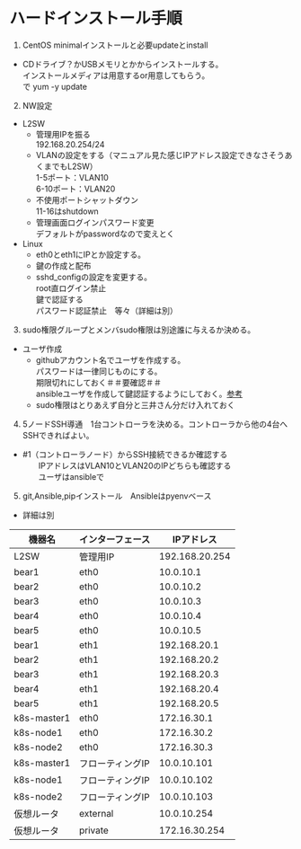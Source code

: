 # ハードインストール手順
1. CentOS minimalインストールと必要updateとinstall
  - CDドライブ？かUSBメモリとかからインストールする。  
  インストールメディアは用意するor用意してもらう。  
  で yum -y update  

2. NW設定
  - L2SW
    - 管理用IPを振る  
    192.168.20.254/24
    - VLANの設定をする（マニュアル見た感じIPアドレス設定できなさそうあくまでもL2SW）  
    1-5ポート：VLAN10  
    6-10ポート：VLAN20  
    - 不使用ポートシャットダウン  
    11-16はshutdown
    - 管理画面ログインパスワード変更  
    デフォルトがpasswordなので変えとく  
- Linux
    - eth0とeth1にIPとか設定する。
    - 鍵の作成と配布
    - sshd_configの設定を変更する。  
    root直ログイン禁止  
    鍵で認証する  
    パスワード認証禁止　等々（詳細は別）  

3. sudo権限グループとメンバsudo権限は別途誰に与えるか決める。
  - ユーザ作成
    - githubアカウント名でユーザを作成する。  
      パスワードは一律同じものにする。  
      期限切れにしておく＃＃要確認＃＃  
      ansibleユーザを作成して鍵認証するようにしておく。[参考](https://qiita.com/komitomo/items/e78855fa1ccee1737ac7)
    - sudo権限はとりあえず自分と三井さん分だけ入れておく

4. 5ノードSSH導通　1台コントローラを決める。コントローラから他の4台へSSHできればよい。
  - #1（コントローラノード）からSSH接続できるか確認する  
　　IPアドレスはVLAN10とVLAN20のIPどちらも確認する  
　　ユーザはansibleで  

5. git,Ansible,pipインストール　Ansibleはpyenvベース
  - 詳細は別



| 機器名      | インターフェース | IPアドレス      |
|-------------|------------------|-----------------|
| L2SW        | 管理用IP         | 192.168.20.254 |
| bear1       | eth0             | 10.0.10.1       |
| bear2       | eth0             | 10.0.10.2       |
| bear3       | eth0             | 10.0.10.3       |
| bear4       | eth0             | 10.0.10.4       |
| bear5       | eth0             | 10.0.10.5       |
| bear1       | eth1             | 192.168.20.1    |
| bear2       | eth1             | 192.168.20.2    |
| bear3       | eth1             | 192.168.20.3    |
| bear4       | eth1             | 192.168.20.4    |
| bear5       | eth1             | 192.168.20.5    |
| k8s-master1 | eth0             | 172.16.30.1     |
| k8s-node1   | eth0             | 172.16.30.2     |
| k8s-node2   | eth0             | 172.16.30.3     |
| k8s-master1 | フローティングIP | 10.0.10.101     |
| k8s-node1   | フローティングIP | 10.0.10.102     |
| k8s-node2   | フローティングIP | 10.0.10.103     |
| 仮想ルータ  | external         | 10.0.10.254     |
| 仮想ルータ  | private          | 172.16.30.254   |


